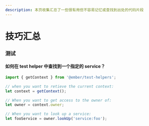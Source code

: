 ```yaml
---
description: 本页收集汇总了一些很有用但不容易记忆或查找到出处的代码片段
---
```


# 技巧汇总

### 测试 <a id="testing"></a>

#### 如何在 test helper 中查找到一个指定的 service？

```javascript
import { getContext } from '@ember/test-helpers';

// when you want to retieve the current context:
let context = getContext();

// When you want to get access to the owner of:
let owner = context.owner;

// When you want to look up a service:
let fooService = owner.lookUp('service:foo');
```



